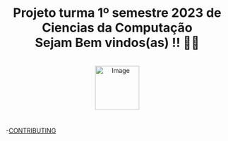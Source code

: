 <h1 align="center">Projeto turma 1º semestre 2023 de Ciencias da Computação <br>Sejam Bem vindos(as) !! 👋👋</h1>

<div align="center">
<br>
<img src = "https://no.descomplica.com.br/hubfs/logos-descomplica-2018/png/01-Desc-Marca-Principal.png" alt="Image" height="100" >
</div>

#
-<a href="https://github.com/pablomtlima/projetoDescomplica/blob/main/CONTRIBUTING.md">CONTRIBUTING</a>
